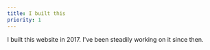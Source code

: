 ```yaml
---
title: I built this
priority: 1
---
```

I built this website in 2017. I've been steadily working on it since then.
